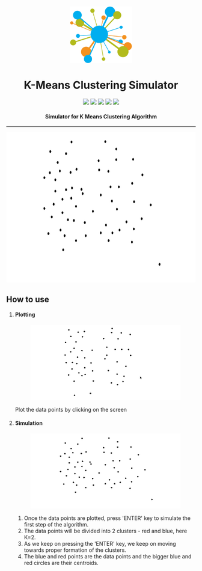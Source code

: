 <p align="center">
  <a href="" rel="noopener">
 <img height=150px src="./img/kicon.png" alt="Clustering-logo"></a>
</p>
<h1 align="center">K-Means Clustering Simulator</h1>


<div align="center">
<img src="https://www.codefactor.io/repository/github/josvin92/k-means-clustering-simulation/badge">
<img src="https://img.shields.io/github/issues/josvin92/K-Means-Clustering-simulation">
<img src="https://img.shields.io/github/stars/josvin92/K-Means-Clustering-simulation">
<img src="https://img.shields.io/github/forks/josvin92/K-Means-Clustering-simulation">
<img src="https://img.shields.io/badge/PRs-welcome-informational">
</div>

<h4 align="center">Simulator for K Means Clustering Algorithm</h4>

<hr>

<p align="center">
<img src = "./img/algo.gif" height=400 width=800>
</p>
<h2> How to use</h2>
<ol>
	<li>
		<h4>Plotting</h4>
		<p align="center">
			<img src = "./img/plotting.gif" height=200 width=400>
		</p>
		<p>
			Plot the data points by clicking on the screen
		</p>
	</li>
	
<li>
	<h4>Simulation</h4>
	<p align="center">
		<img src = "./img/algo.gif" height=200 width=400>
	</p>	
	<p>
	    <ol>
		<li> Once the data points are plotted, press 'ENTER' key to simulate the first step of the algorithm. </li> 
		<li> The data points will be divided into 2 clusters - red and blue, here K=2. </li>
		<li> As we keep on pressing the 'ENTER' key, we keep on moving towards proper formation of the clusters. </li> 
		<li> The blue and red points are the data points and the bigger blue and red circles are their centroids. </li>
		</ol>
	</p>	
</li>
	
	

</ol>

